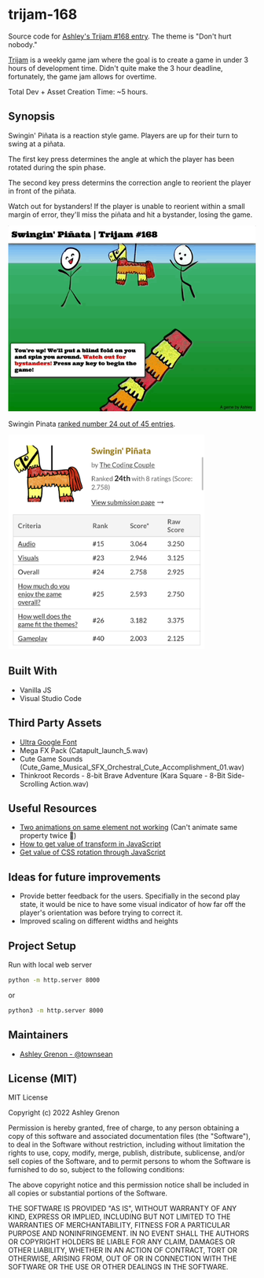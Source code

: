 # trijam-168
Source code for [Ashley's Trijam #168 entry](https://thecodingcouple.itch.io/swingin-pinata).  The theme is "Don't hurt nobody."

[Trijam](https://itch.io/jam/trijam-168) is a weekly game jam where the goal is to create a game in under 3 hours of development time. Didn't quite make the 3 hour deadline, fortunately, the game jam allows for overtime.  

Total Dev + Asset Creation Time: ~5 hours.

## Synopsis

Swingin' Pi&#0241;ata is a reaction style game. Players are up for their turn to swing at a pi&#0241;ata. 

The first key press determines the angle at which the player has been rotated during the spin phase.

The second key press determins the correction angle to reorient the player in front of the pi&#0241;ata. 

Watch out for bystanders! If the player is unable to reorient within a small margin of error, they'll miss the pi&#0241;ata and hit a bystander, losing the game. 

![Swingin Pinata Gameplay](assets/images/swingin_pinata.gif)

Swingin Pinata [ranked number 24 out of 45 entries](https://itch.io/jam/trijam-168/results).

<img src="assets/images/swingin_pinata_ranking.jpg" width="400">

## Built With

* Vanilla JS
* Visual Studio Code

## Third Party Assets

* [Ultra Google Font](https://fonts.google.com/specimen/Ultra)
* Mega FX Pack (Catapult_launch_5.wav)
* Cute Game Sounds (Cute_Game_Musical_SFX_Orchestral_Cute_Accomplishment_01.wav)
* Thinkroot Records - 8-bit Brave Adventure (Kara Square - 8-Bit Side-Scrolling Action.wav)

## Useful Resources

* [Two animations on same element not working](https://stackoverflow.com/questions/20584954/two-animations-on-same-element-not-working) (Can't animate same property twice :facepalm:)
* [How to get value of transform in JavaScript](https://stackoverflow.com/a/42267490)
* [Get value of CSS rotation through JavaScript](https://css-tricks.com/get-value-of-css-rotation-through-javascript/)

## Ideas for future improvements

* Provide better feedback for the users. Specifially in the second play state, it would be nice to have some visual indicator of how far off the player's orientation was before trying to correct it.
* Improved scaling on different widths and heights

## Project Setup

Run with local web server

```bash
python -m http.server 8000
```

or

```bash
python3 -m http.server 8000
```

## Maintainers

* [Ashley Grenon - @townsean](https://github.com/townsean)

## License (MIT)

MIT License

Copyright (c) 2022 Ashley Grenon

Permission is hereby granted, free of charge, to any person obtaining a copy of this software and associated documentation files (the "Software"), to deal in the Software without restriction, including without limitation the rights to use, copy, modify, merge, publish, distribute, sublicense, and/or sell copies of the Software, and to permit persons to whom the Software is furnished to do so, subject to the following conditions:

The above copyright notice and this permission notice shall be included in all copies or substantial portions of the Software.

THE SOFTWARE IS PROVIDED "AS IS", WITHOUT WARRANTY OF ANY KIND, EXPRESS OR IMPLIED, INCLUDING BUT NOT LIMITED TO THE WARRANTIES OF MERCHANTABILITY, FITNESS FOR A PARTICULAR PURPOSE AND NONINFRINGEMENT. IN NO EVENT SHALL THE AUTHORS OR COPYRIGHT HOLDERS BE LIABLE FOR ANY CLAIM, DAMAGES OR OTHER LIABILITY, WHETHER IN AN ACTION OF CONTRACT, TORT OR OTHERWISE, ARISING FROM, OUT OF OR IN CONNECTION WITH THE SOFTWARE OR THE USE OR OTHER DEALINGS IN THE SOFTWARE.
